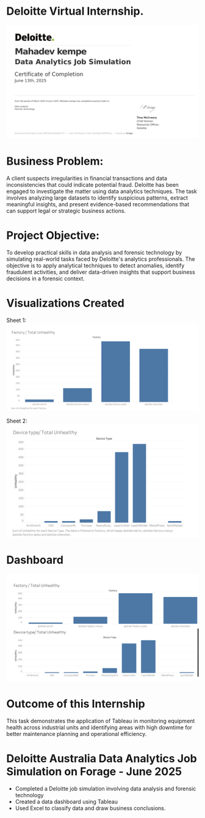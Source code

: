   # Deloitte Virtual Internship.

 ![Certification](https://github.com/Mahadevkempe/Internships/blob/main/Deloitte/Deloitte%20Certification.png)

 # Business Problem:
A client suspects irregularities in financial transactions and data inconsistencies that could indicate potential fraud. Deloitte has been engaged to investigate the matter using data analytics techniques. The task involves analyzing large datasets to identify suspicious patterns, extract meaningful insights, and present evidence-based recommendations that can support legal or strategic business actions.  


# Project Objective:
To develop practical skills in data analysis and forensic technology by simulating real-world tasks faced by Deloitte's analytics professionals. The objective is to apply analytical techniques to detect anomalies, identify fraudulent activities, and deliver data-driven insights that support business decisions in a forensic context.

 # Visualizations Created

Sheet 1: ![Bar Chart – Down Time per Factory](https://github.com/Mahadevkempe/Internships/blob/main/Deloitte/Sheet%201.png)

Sheet 2: ![Bar Chart – Down Time per Device Type ](https://github.com/Mahadevkempe/Internships/blob/main/Deloitte/Sheet%202.png)

# Dashboard 
![Dashboard](https://github.com/Mahadevkempe/Internships/blob/main/Deloitte/Dashboard.png) 

#  Outcome of this  Internship
This task demonstrates the application of Tableau in monitoring equipment health across industrial units and identifying areas with high downtime for better maintenance planning and operational efficiency.  
 # Deloitte Australia Data Analytics Job Simulation on Forage - June 2025
   * Completed a Deloitte job simulation involving data analysis and forensic technology 
   * Created a data dashboard using Tableau 
   * Used Excel to classify data and draw business conclusions.

   
